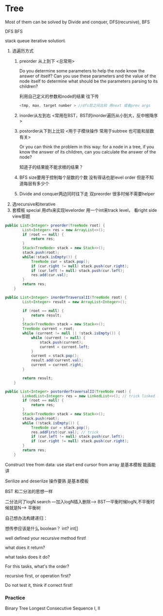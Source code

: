 # Tree

Most of them can be solved by Divide and conquer, DFS(recursive), BFS



DFS BFS

stack queue iterative solution\

1. 选遍历方式  
   1. preorder 从上到下 <总常用>

      Do you determine some parameters to help the node know the answer of itself? Can you use these parameters and the value of the node itself to determine what should be the parameters parsing to its children?

      利用自己定义的参数和node的结果 往下传

      ```java
      <tmp, max, target number > //dfs层之间比较 用next 或者prev args
      ```

      

   2. inorder从左到右  <常用在BST，BST的inorder遍历从小到大，反中根降序>

   3. postorder从下到上比较 <用于子模块操作 常用于subtree 也可能和层数有关>

      Or you can think the problem in this way: for a node in a tree, if you know the answer of its children, can you calculate the answer of the node?

      知道子的结果能不能求根的结果？

   4. BFS size要用于控制每个层数的个数 没有得话也是level order 但是不知道每层有多少个

   5. Divide and conquer两边同时往下走 双preorder 很多时候不需要helper
2. 选recursive和iterative
3. 套模板 special 用dfs来实现levelorder 用一个int来track level， 看right side view那题

```java
public List<Integer> preorder(TreeNode root) {
        List<Integer> res = new ArrayList<>();
        if (root == null) {
            return res;
        }
        Stack<TreeNode> stack = new Stack<>();
        stack.push(root);
        while(!stack.isEmpty()) {
            TreeNode cur = stack.pop();
            if (cur.right != null) stack.push(cur.right);
            if (cur.left != null) stack.push(cur.left); 
            res.add(cur.val);
        }
        return res;
    }

public List<Integer> inorderTraversalII(TreeNode root) {
        List<Integer> result = new ArrayList<Integer>();

        if (root == null) {
            return result;
        }
        Stack<TreeNode> stack = new Stack<>();
        TreeNode current = root;
        while (current != null || !stack.isEmpty()) {
            while (current != null) {
                stack.push(current);
                current = current.left;
            }
            current = stack.pop();
            result.add(current.val);
            current = current.right;
        }

        return result;
    }

public List<Integer> postorderTraversalII(TreeNode root) {
        LinkedList<Integer> res = new LinkedList<>(); // trick linked list
        if (root == null) {
            return res;
        }
        Stack<TreeNode> stack = new Stack<>();
        stack.push(root);
        while (!stack.isEmpty()) {
            TreeNode cur = stack.pop();
            res.addFirst(cur.val); // trick
            if (cur.left != null) stack.push(cur.left);
            if (cur.right != null) stack.push(cur.right);
        }
        return res;
    }
```



Construct tree from data: use start end cursor from array 是基本模板 能画能讲

Serilize and deserilze 操作要熟 是基本模板



BST 和二分法的思想一样

二分法问了logN search —加入logN插入删除—> BST—平衡时候logN,不平衡时候就是N—> 平衡树 



自己想办法构建递归：

想传参应该是什么 boolean？ int? int[]

well defined your recursive method first!

what does it return?

what tasks does it do?

For this tasks, what's the order?

recursive first, or operation first?

Do not test it, think if correct first!



### Practice 

Binary Tree Longest Consecutive Sequence I, II